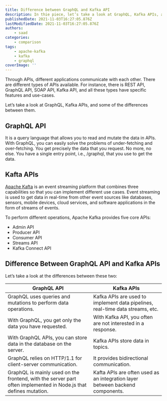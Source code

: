 ```yaml
---
title: Difference between GraphQL and Kafka API
description: In thie piece, let’s take a look at GraphQL, Kafka APIs, and some of the differences between them.
publishedDate: 2021-11-03T16:27:05.876Z
lastModifiedDate: 2021-11-03T16:27:05.876Z
authors:
    - saad
categories:
    - comparison
tags:
    - apache-kafka
    - kafka
    - graphql
coverImage: ''
---
```


<Lead>

Through APIs, different applications communicate with each other. There are different types of APIs available. For instance, there is REST API, GraphQL API, SOAP API, Kafka API, and all these types have specific features and use-cases.

</Lead>

Let’s take a look at GraphQL, Kafka APIs, and some of the differences between them.

## GraphQL API

It is a query language that allows you to read and mutate the data in APIs. With GraphQL, you can easily solve the problems of under-fetching and over-fetching. You get precisely the data that you request. No more, no else. You have a single entry point, i.e., /graphql, that you use to get the data.

## Kafta APIs

[Apache Kafta](https://kafka.apache.org/) is an event streaming platform that combines three capabilities so that you can implement different use cases. Event streaming is used to get data in real-time from other event sources like databases, sensors, mobile devices, cloud services, and software applications in the form of streams of events.

To perform different operations, Apache Kafka provides five core APIs:

-   Admin API
-   Producer API
-   Consumer API
-   Streams API
-   Kafka Connect API

## Difference Between GraphQL API and Kafka APIs

Let’s take a look at the differences between these two:

| GraphQL API                                                                                                      | Kafka APIs                                                                    |
| ---------------------------------------------------------------------------------------------------------------- | ----------------------------------------------------------------------------- |
| GraphQL uses queries and mutations to perform data operations.                                                   | Kafka APIs are used to implement data pipelines, real-time data streams, etc. |
| With GraphQL, you get only the data you have requested.                                                          | With Kafka API, you often are not interested in a response.                   |
| With GraphQL APIs, you can store data in the database on the server.                                             | Kafka APIs store data in topics.                                              |
| GraphQL relies on HTTP/1.1 for client-server communication.                                                      | It provides bidirectional communication.                                      |
| GraphQL is mainly used on the frontend, with the server part often implemented in Node.js that defines mutation. | Kafta APIs are often used as an integration layer between backend components. |
